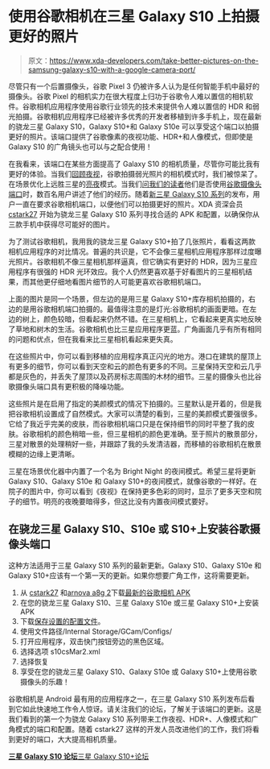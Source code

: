 # 使用谷歌相机在三星 Galaxy S10 上拍摄更好的照片

> 原文：<https://www.xda-developers.com/take-better-pictures-on-the-samsung-galaxy-s10-with-a-google-camera-port/>

尽管只有一个后置摄像头，谷歌 Pixel 3 仍被许多人认为是任何智能手机中最好的摄像头。谷歌 Pixel 的相机实力在很大程度上归功于谷歌令人难以置信的相机软件。谷歌相机应用程序使用谷歌行业领先的技术来提供令人难以置信的 HDR 和弱光拍摄。谷歌相机应用程序已经被许多优秀的开发者移植到许多手机上，现在最新的骁龙三星 Galaxy S10，Galaxy S10+和 Galaxy S10e 可以享受这个端口以拍摄更好的照片。该端口提供了谷歌像素的夜视功能、HDR+和人像模式，但即使是 Galaxy S10 的广角镜头也可以与之配合使用！

在我看来，该端口在某些方面提高了 Galaxy S10 的相机质量，尽管你可能比我有更好的体验。当我们[回顾夜视](https://www.xda-developers.com/google-pixel-night-sight-google-camera-review/)，谷歌拍摄弱光照片的相机模式时，我们被惊呆了。在场景优化上远胜三星的[亮夜](https://www.xda-developers.com/samsung-galaxy-s10-bright-night-camera-low-light/)模式。当我们[问我们的读者](https://www.xda-developers.com/discussion-google-camera-port/)他们是否使用[谷歌摄像头端口](https://www.xda-developers.com/google-camera-port-hub/)时，数百名用户讲述了他们的经历。随着[新三星 Galaxy S10 系列](https://www.xda-developers.com/samsung-galaxy-s10-s10-and-s10e-launch-with-the-snapdragon-855-ultrasonic-in-display-fingerprint-scanners-reverse-wireless-charging-and-a-whole-lot-more/)的发布，用户一直在要求谷歌相机端口，以便他们可以拍摄更好的照片。XDA 资深会员 [cstark27](https://forum.xda-developers.com/member.php?u=2712580) 开始为骁龙三星 Galaxy S10 系列寻找合适的 APK 和配置，以确保你从三款手机中获得尽可能好的图片。

为了测试谷歌相机，我用我的骁龙三星 Galaxy S10+拍了几张照片，看看这两款相机应用程序的对比情况。普遍的共识是，它不会像三星相机应用程序那样过度曝光照片。谷歌相机不像三星相机那样逼真，但它确实有更好的 HDR，因为三星应用程序有很强的 HDR 光环效应。我个人仍然更喜欢基于好看图片的三星相机结果，而其他更仔细地看图片细节的人可能更喜欢谷歌相机端口。

上面的图片是同一个场景，但左边的是用三星 Galaxy S10+库存相机拍摄的，右边的是用谷歌相机端口拍摄的。最值得注意的是灯光:谷歌相机的画面更暗。在左边的树上，颜色较暗，但看起来仍然不错。在三星相机上，它看起来更真实地反映了草地和树木的生活。谷歌相机也比三星应用程序更蓝。广角画面几乎有所有相同的问题和优点，但在我看来比三星相机看起来更失真。

在这些照片中，你可以看到移植的应用程序真正闪光的地方。港口在建筑的屋顶上有更多的细节，你可以看到天空和云的颜色有更多的不同。三星保持天空和云几乎都是灰色的，并丢失了屋顶以及药房标志周围的木材的细节。三星的摄像头也比谷歌摄像头端口具有更积极的降噪功能。

这些照片是在启用了指定的美颜模式的情况下拍摄的。三星默认是开着的，但是我把谷歌相机设置成了自然模式。大家可以清楚的看到，三星的美颜模式要强很多。它给了我近乎完美的皮肤，而谷歌相机端口只是在保持细节的同时平整了我的皮肤。谷歌相机的颜色稍暗一些，但三星相机的颜色更准确。至于照片的散景部分，三星对散景的处理稍好一些，并跟踪了我的头发清洁器，而移植的谷歌相机在散景模糊的边缘上更清晰。

三星在场景优化器中内置了一个名为 Bright Night 的夜间模式。希望三星将更新 Galaxy S10、Galaxy S10e 和 Galaxy S10+的夜间模式，就像谷歌的一样好。在院子的图片中，你可以看到《夜视》在保持更多色彩的同时，显示了更多天空和院子的细节。明亮的夜晚要暗得多，但这比没有内置夜间模式要好。

## 在骁龙三星 Galaxy S10、S10e 或 S10+上安装谷歌摄像头端口

这种方法适用于三星 Galaxy S10 系列的最新更新。Galaxy S10、Galaxy S10e 和 Galaxy S10+应该有一个第一天的更新。如果你想要广角工作，这将需要更新。

1.  从 [cstark27](https://forum.xda-developers.com/member.php?u=2712580) 和[arnova a8g 2](https://forum.xda-developers.com/member.php?u=4860033)下载[最新的谷歌相机 APK](https://www.androidfilehost.com/?fid=1395089523397913303)
2.  在您的骁龙三星 Galaxy S10、三星 Galaxy S10e 或三星 Galaxy S10+上安装 APK
3.  下载[保存设置的配置文件](https://www.androidfilehost.com/?fid=1395089523397913302)。
4.  使用文件路径/Internal Storage/GCam/Configs/
5.  打开应用程序，双击快门按钮旁边的黑色区域。
6.  选择选项 s10csMar2.xml
7.  选择恢复
8.  享受在您的骁龙三星 Galaxy S10、Galaxy S10e 或 Galaxy S10+上使用谷歌摄像头的乐趣！

谷歌相机是 Android 最有用的应用程序之一，在三星 Galaxy S10 系列发布后看到它如此快速地工作令人惊讶。请关注我们的论坛，了解关于该端口的更新。这是我们看到的第一个为骁龙 Galaxy S10 系列带来工作夜视、HDR+、人像模式和广角模式的端口和配置。随着 cstark27 这样的开发人员改进他们的工作，我们将看到更好的端口，大大提高相机质量。

[**三星 Galaxy S10 论坛**](https://forum.xda-developers.com/galaxy-s10)[三星 Galaxy S10+论坛](https://forum.xda-developers.com/s10-plus)